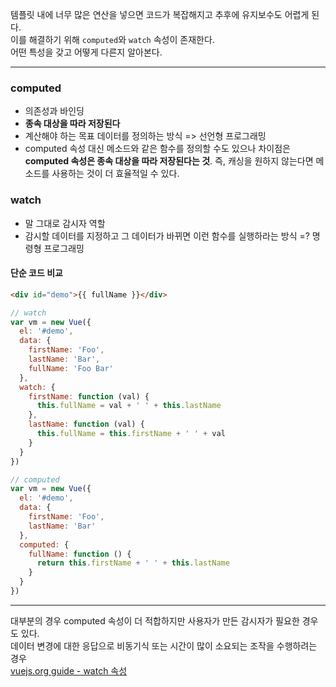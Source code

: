 템플릿 내에 너무 많은 연산을 넣으면 코드가 복잡해지고 추후에 유지보수도 어렵게 된다.<br>
이를 해결하기 위해 `computed`와 `watch` 속성이 존재한다.<br>
어떤 특성을 갖고 어떻게 다른지 알아본다.
***
### computed
- 의존성과 바인딩
- **종속 대상을 따라 저장된다**
- 계산해야 하는 목표 데이터를 정의하는 방식 => 선언형 프로그래밍
- computed 속성 대신 메소드와 같은 함수를 정의할 수도 있으나 차이점은 **computed 속성은 종속 대상을 따라 저장된다는 것**. 즉, 캐싱을 원하지 않는다면 메소드를 사용하는 것이 더 효율적일 수 있다.

### watch
- 말 그대로 감시자 역할
- 감시할 데이터를 지정하고 그 데이터가 바뀌면 이런 함수를 실행하라는 방식 =? 명령형 프로그래밍

#### 단순 코드 비교
```HTML
<div id="demo">{{ fullName }}</div>
```
```javascript
// watch
var vm = new Vue({
  el: '#demo',
  data: {
    firstName: 'Foo',
    lastName: 'Bar',
    fullName: 'Foo Bar'
  },
  watch: {
    firstName: function (val) {
      this.fullName = val + ' ' + this.lastName
    },
    lastName: function (val) {
      this.fullName = this.firstName + ' ' + val
    }
  }
})
```

```javascript
// computed
var vm = new Vue({
  el: '#demo',
  data: {
    firstName: 'Foo',
    lastName: 'Bar'
  },
  computed: {
    fullName: function () {
      return this.firstName + ' ' + this.lastName
    }
  }
})
```
***
대부분의 경우 computed 속성이 더 적합하지만 사용자가 만든 감시자가 필요한 경우도 있다.<br>
데이터 변경에 대한 응답으로 비동기식 또는 시간이 많이 소요되는 조작을 수행하려는 경우<br>
[vuejs.org guide - watch 속성](https://kr.vuejs.org/v2/guide/computed.html#watch-%EC%86%8D%EC%84%B1)